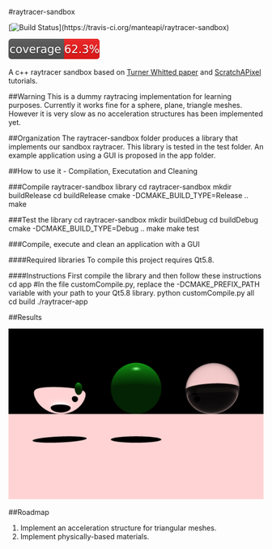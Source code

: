 #raytracer-sandbox

[![Build Status](https://travis-ci.org/manteapi/raytracer-sandbox.svg?)](https://travis-ci.org/manteapi/raytracer-sandbox)

![Coverage status](.prettify-readme/coverage.svg?raw=true "Coverage status")

A c++ raytracer sandbox based on [Turner Whitted paper](http://dl.acm.org/citation.cfm?id=358882) and [ScratchAPixel](https://www.scratchapixel.com/) tutorials.

##Warning
This is a dummy raytracing implementation for learning purposes.
Currently it works fine for a sphere, plane, triangle meshes.
However it is very slow as no acceleration structures has been implemented yet.

##Organization
The raytracer-sandbox folder produces a library that implements our sandbox raytracer.
This library is tested in the test folder.
An example application using a GUI is proposed in the app folder.

##How to use it - Compilation, Executation and Cleaning

###Compile raytracer-sandbox library
    cd raytracer-sandbox
    mkdir buildRelease
    cd buildRelease
    cmake -DCMAKE_BUILD_TYPE=Release ..
    make

###Test the library
    cd raytracer-sandbox
    mkdir buildDebug
    cd buildDebug
    cmake -DCMAKE_BUILD_TYPE=Debug ..
    make
    make test

###Compile, execute and clean an application with a GUI

####Required libraries
To compile this project requires Qt5.8.

####Instructions
First compile the library and then follow these instructions
    cd app
    #In the file customCompile.py, replace the -DCMAKE_PREFIX_PATH variable with your path to your Qt5.8 library.
    python customCompile.py all
    cd build
    ./raytracer-app

##Results

![First result](/app/results/firstResult.png?raw=true "First result")

##Roadmap
1. Implement an acceleration structure for triangular meshes.
2. Implement physically-based materials.
